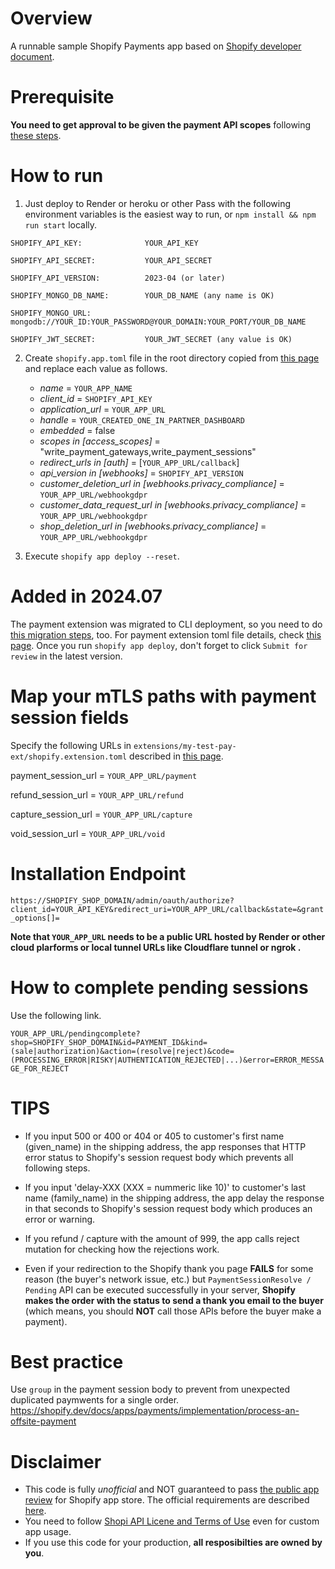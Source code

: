 # Overview
A runnable sample Shopify Payments app based on [Shopify developer document](https://shopify.dev/docs/apps/payments).

# Prerequisite
**You need to get approval to be given the payment API scopes** following [these steps](https://shopify.dev/docs/apps/payments#payments-app-approval-process).

# How to run
1. Just deploy to Render or heroku or other Pass with the following environment variables is the easiest way to run, or `npm install && npm run start` locally.
```
SHOPIFY_API_KEY:              YOUR_API_KEY

SHOPIFY_API_SECRET:           YOUR_API_SECRET

SHOPIFY_API_VERSION:          2023-04 (or later)

SHOPIFY_MONGO_DB_NAME:        YOUR_DB_NAME (any name is OK)

SHOPIFY_MONGO_URL:            mongodb://YOUR_ID:YOUR_PASSWORD@YOUR_DOMAIN:YOUR_PORT/YOUR_DB_NAME

SHOPIFY_JWT_SECRET:           YOUR_JWT_SECRET (any value is OK)
```
2. Create `shopify.app.toml` file in the root directory copied from [this page](https://shopify.dev/docs/apps/tools/cli/configuration) and replace each value as follows.
    - _name_ = `YOUR_APP_NAME`
    - _client_id_ = `SHOPIFY_API_KEY`
    - _application_url_ = `YOUR_APP_URL`
    - _handle_ = `YOUR_CREATED_ONE_IN_PARTNER_DASHBOARD`
    - _embedded_ = false
    - _scopes in [access_scopes]_ = "write_payment_gateways,write_payment_sessions"
    - _redirect_urls in [auth]_ = [`YOUR_APP_URL/callback`]
    - _api_version in [webhooks]_ = `SHOPIFY_API_VERSION`
    - _customer_deletion_url in [webhooks.privacy_compliance]_ = `YOUR_APP_URL/webhookgdpr`
    - _customer_data_request_url in [webhooks.privacy_compliance]_ = `YOUR_APP_URL/webhookgdpr`
    - _shop_deletion_url in [webhooks.privacy_compliance]_ = `YOUR_APP_URL/webhookgdpr`

3. Execute `shopify app deploy --reset`.

# Added in 2024.07
The payment extension was migrated to CLI deployment, so you need to do [this migration steps](https://shopify.dev/docs/apps/build/payments/migrate-extensions-to-shopify-cli), too. For payment extension toml file details, check [this page](https://shopify.dev/docs/apps/build/payments/offsite/use-the-cli). Once you run `shopify app deploy`, don't forget to click `Submit for review` in the latest version.

# Map your mTLS paths with payment session fields
Specify the following URLs in `extensions/my-test-pay-ext/shopify.extension.toml` described in [this page](https://shopify.dev/docs/apps/build/payments/offsite/use-the-cli).

payment_session_url =  `YOUR_APP_URL/payment`

refund_session_url =  `YOUR_APP_URL/refund`

capture_session_url = `YOUR_APP_URL/capture`

void_session_url = `YOUR_APP_URL/void`


# Installation Endpoint
`https://SHOPIFY_SHOP_DOMAIN/admin/oauth/authorize?client_id=YOUR_API_KEY&redirect_uri=YOUR_APP_URL/callback&state=&grant_options[]=`

**Note that `YOUR_APP_URL` needs to be a public URL hosted by Render or other cloud plarforms or local tunnel URLs like Cloudflare tunnel or ngrok .**

# How to complete pending sessions 
Use the following link.

`YOUR_APP_URL/pendingcomplete?shop=SHOPIFY_SHOP_DOMAIN&id=PAYMENT_ID&kind=(sale|authorization)&action=(resolve|reject)&code=(PROCESSING_ERROR|RISKY|AUTHENTICATION_REJECTED|...)&error=ERROR_MESSAGE_FOR_REJECT`

# TIPS
- If you input 500 or 400 or 404 or 405 to customer's first name (given_name) in the shipping address, the app responses that HTTP error status to Shopify's session request body which prevents all following steps. 

- If you input 'delay-XXX (XXX = nummeric like 10)' to customer's last name (family_name) in the shipping address, the app delay the response in that seconds to Shopify's session request body which produces an error or warning.

- If you refund / capture with the amount of 999, the app calls reject mutation for checking how the rejections work.

- Even if your redirection to the Shopify thank you page **FAILS** for some reason (the buyer's network issue, etc.) but `PaymentSessionResolve / Pending` API can be executed successfully in your server, **Shopify makes the order with the status to send a thank you email to the buyer** (which means, you should **NOT** call those APIs before the buyer make a payment).

# Best practice
Use `group` in the payment session body to prevent from unexpected duplicated paymwents for a single order.
https://shopify.dev/docs/apps/payments/implementation/process-an-offsite-payment

# Disclaimer
- This code is fully _unofficial_ and NOT guaranteed to pass [the public app review](https://shopify.dev/apps/store/review) for Shopify app store. The official requirements are described [here](https://shopify.dev/apps/store/requirements). 
- You need to follow [Shopi API Licene and Terms of Use](https://www.shopify.com/legal/api-terms) even for custom app usage.
- If you use this code for your production, **all resposibilties are owned by you**.

